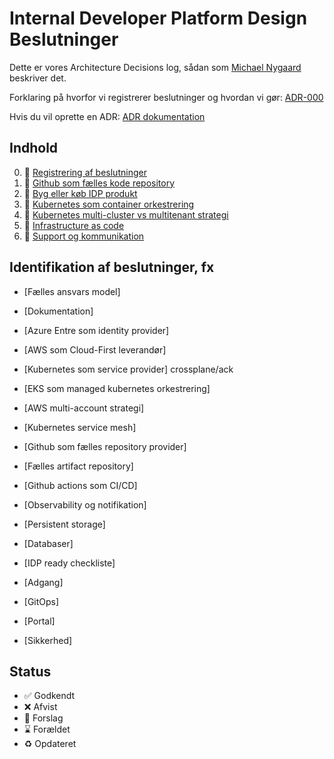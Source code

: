 # Internal Developer Platform Design Beslutninger

Dette er vores Architecture Decisions log, sådan som [Michael Nygaard](https://www.cognitect.com/blog/2011/11/15/documenting-architecture-decisions) beskriver det.

Forklaring på hvorfor vi registrerer beslutninger og hvordan vi gør: [ADR-000](000-registrering-af-beslutninger.md)

Hvis du vil oprette en ADR: [ADR dokumentation](https://github.com/test-jppolitikenshus/internal-developer-platform/wiki/Architect-Decision-Records)

## Indhold

0. 🤔  [Registrering af beslutninger](000-registrering-af-beslutninger.md)
1. 🤔  [Github som fælles kode repository](001-github-som-shared-code-repository.md)
2. 🤔  [Byg eller køb IDP produkt](002-byg-eller-køb-idp-platform.md)
3. 🤔  [Kubernetes som container orkestrering](003-kubernetes-som-container-orkestrering.md)
4. 🤔  [Kubernetes multi-cluster vs multitenant strategi](004-multicluster-vs-multitenancy.md)
5. 🤔  [Infrastructure as code](005-kubernetes-som-IAC.md)
6. 🤔  [Support og kommunikation](006-support-og-kommunikation.md)


## Identifikation af beslutninger, fx

- [Fælles ansvars model]
- [Dokumentation]
- [Azure Entre som identity provider]
- [AWS som Cloud-First leverandør]
- [Kubernetes som service provider] crossplane/ack
- [EKS som managed kubernetes orkestrering]
- [AWS multi-account strategi]

- [Kubernetes service mesh]
- [Github som fælles repository provider]
- [Fælles artifact repository]
- [Github actions som CI/CD]
- [Observability og notifikation]
- [Persistent storage]
- [Databaser]
- [IDP ready checkliste]
- [Adgang]
- [GitOps]
- [Portal]
- [Sikkerhed]



## Status

- ✅ Godkendt
- ❌ Afvist
- 🤔 Forslag
- ⌛️ Forældet
- ♻️ Opdateret
